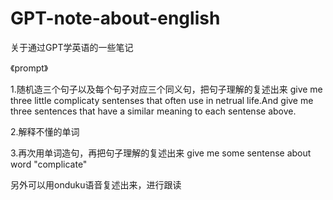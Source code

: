 # GPT-note-about-english
关于通过GPT学英语的一些笔记


《prompt》

1.随机造三个句子以及每个句子对应三个同义句，把句子理解的复述出来
give me three little complicaty sentenses that often use in netrual life.And give me three sentences that have a similar meaning to each sentense above.

2.解释不懂的单词

3.再次用单词造句，再把句子理解的复述出来
give me some sentense about word "complicate"

另外可以用onduku语音复述出来，进行跟读
